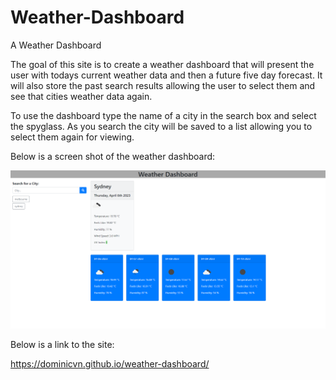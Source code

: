 # Weather-Dashboard

A Weather Dashboard

The goal of this site is to create a weather dashboard that will present the user with todays current weather data and then a future five day forecast. It will also store the past search results allowing the user to select them and see that cities weather data again.  

To use the dashboard type the name of a city in the search box and select the spyglass. As you search the city will be saved to a list allowing you to select them again for viewing.   

Below is a screen shot of the weather dashboard:

![The finished Weather Dashboard](assets/images/Weather-Dashboard.png)

Below is a link to the site:

https://dominicvn.github.io/weather-dashboard/


